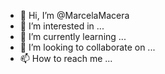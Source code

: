 - 👋 Hi, I’m @MarcelaMacera
- 👀 I’m interested in ...
- 🌱 I’m currently learning ...
- 💞️ I’m looking to collaborate on ...
- 📫 How to reach me ...

<!---
MarcelaMacera/MarcelaMacera is a ✨ special ✨ repository because its `README.md` (this file) appears on your GitHub profile.
You can click the Preview link to take a look at your changes.
--->
